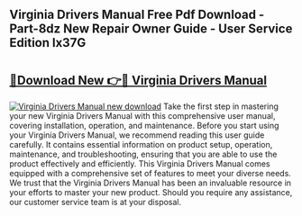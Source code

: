 ## Virginia Drivers Manual Free Pdf Download - Part-8dz New Repair Owner Guide - User Service Edition lx37G

# <h2><a href="http://bc30361.oget.top/?id=Virginia+Drivers+Manual">🔗Download New 👉🔴 Virginia Drivers Manual</a></h2>

[![Virginia Drivers Manual new download](https://i.imgur.com/5g1atiW.png)](http://bc30361.oget.top/?id=Virginia+Drivers+Manual)
Take the first step in mastering your new Virginia Drivers Manual with this comprehensive user manual, covering installation, operation, and maintenance. Before you start using your Virginia Drivers Manual, we recommend reading this user guide carefully. It contains essential information on product setup, operation, maintenance, and troubleshooting, ensuring that you are able to use the product effectively and efficiently. This Virginia Drivers Manual comes equipped with a comprehensive set of features to meet your diverse needs. We trust that the Virginia Drivers Manual has been an invaluable resource in your efforts to master your new product. Should you require any assistance, our customer service team is at your disposal.
